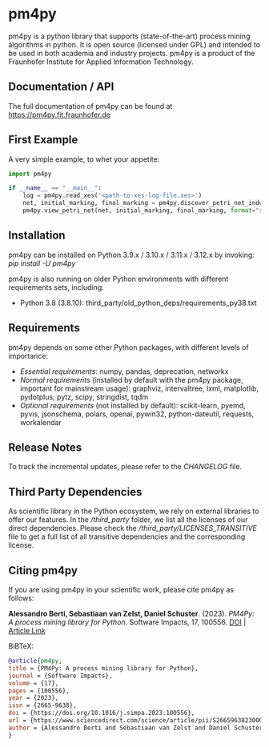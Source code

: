 # pm4py
pm4py is a python library that supports (state-of-the-art) process mining algorithms in python. 
It is open source (licensed under GPL) and intended to be used in both academia and industry projects.
pm4py is a product of the Fraunhofer Institute for Applied Information Technology.

## Documentation / API
The full documentation of pm4py can be found at https://pm4py.fit.fraunhofer.de

## First Example
A very simple example, to whet your appetite:

```python
import pm4py

if __name__ == "__main__":
    log = pm4py.read_xes('<path-to-xes-log-file.xes>')
    net, initial_marking, final_marking = pm4py.discover_petri_net_inductive(log)
    pm4py.view_petri_net(net, initial_marking, final_marking, format="svg")
```

## Installation
pm4py can be installed on Python 3.9.x / 3.10.x / 3.11.x / 3.12.x by invoking:
*pip install -U pm4py*

pm4py is also running on older Python environments with different requirements sets, including:
- Python 3.8 (3.8.10): third_party/old_python_deps/requirements_py38.txt

## Requirements
pm4py depends on some other Python packages, with different levels of importance:
* *Essential requirements*: numpy, pandas, deprecation, networkx
* *Normal requirements* (installed by default with the pm4py package, important for mainstream usage): graphviz, intervaltree, lxml, matplotlib, pydotplus, pytz, scipy, stringdist, tqdm
* *Optional requirements* (not installed by default): scikit-learn, pyemd, pyvis, jsonschema, polars, openai, pywin32, python-dateutil, requests, workalendar

## Release Notes
To track the incremental updates, please refer to the *CHANGELOG* file.

## Third Party Dependencies
As scientific library in the Python ecosystem, we rely on external libraries to offer our features.
In the */third_party* folder, we list all the licenses of our direct dependencies.
Please check the */third_party/LICENSES_TRANSITIVE* file to get a full list of all transitive dependencies and the corresponding license.

## Citing pm4py
If you are using pm4py in your scientific work, please cite pm4py as follows:

**Alessandro Berti, Sebastiaan van Zelst, Daniel Schuster**. (2023). *PM4Py: A process mining library for Python*. Software Impacts, 17, 100556. [DOI](https://doi.org/10.1016/j.simpa.2023.100556) | [Article Link](https://www.sciencedirect.com/science/article/pii/S2665963823000933)

BiBTeX:

```bibtex
@article{pm4py,  
title = {PM4Py: A process mining library for Python},  
journal = {Software Impacts},  
volume = {17},  
pages = {100556},  
year = {2023},  
issn = {2665-9638},  
doi = {https://doi.org/10.1016/j.simpa.2023.100556},  
url = {https://www.sciencedirect.com/science/article/pii/S2665963823000933},  
author = {Alessandro Berti and Sebastiaan van Zelst and Daniel Schuster},  
}
```
